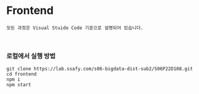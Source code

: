 # Frontend

```
모든 과정은 Visual Stuido Code 기준으로 설명되어 있습니다.
```

<br>

### 로컬에서 실행 방법

```
git clone https://lab.ssafy.com/s06-bigdata-dist-sub2/S06P22D108.git
cd frontend
npm i
npm start
```